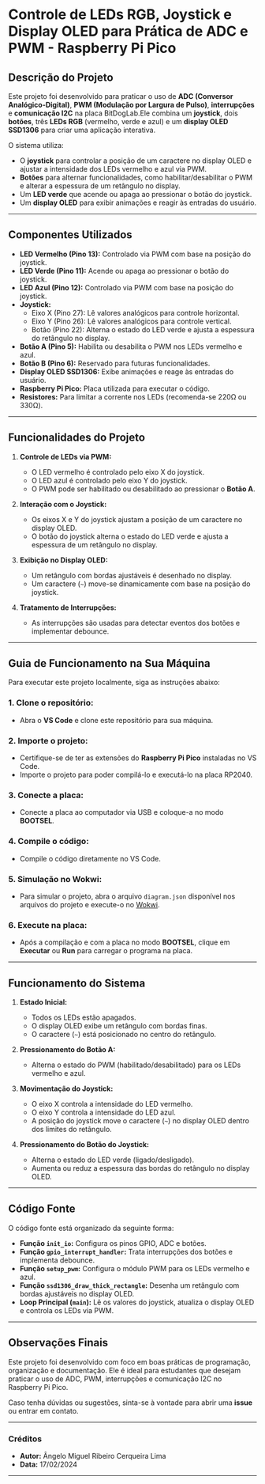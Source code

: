# Controle de LEDs RGB, Joystick e Display OLED para Prática de ADC e PWM - Raspberry Pi Pico

## Descrição do Projeto
Este projeto foi desenvolvido para praticar o uso de **ADC (Conversor Analógico-Digital)**, **PWM (Modulação por Largura de Pulso)**, **interrupções** e **comunicação I2C** na placa BitDogLab.Ele combina um **joystick**, dois **botões**, três **LEDs RGB** (vermelho, verde e azul) e um **display OLED SSD1306** para criar uma aplicação interativa.

O sistema utiliza:
- O **joystick** para controlar a posição de um caractere no display OLED e ajustar a intensidade dos LEDs vermelho e azul via PWM.
- **Botões** para alternar funcionalidades, como habilitar/desabilitar o PWM e alterar a espessura de um retângulo no display.
- Um **LED verde** que acende ou apaga ao pressionar o botão do joystick.
- Um **display OLED** para exibir animações e reagir às entradas do usuário.

---

## Componentes Utilizados
- **LED Vermelho (Pino 13):** Controlado via PWM com base na posição do joystick.
- **LED Verde (Pino 11):** Acende ou apaga ao pressionar o botão do joystick.
- **LED Azul (Pino 12):** Controlado via PWM com base na posição do joystick.
- **Joystick:**
  - Eixo X (Pino 27): Lê valores analógicos para controle horizontal.
  - Eixo Y (Pino 26): Lê valores analógicos para controle vertical.
  - Botão (Pino 22): Alterna o estado do LED verde e ajusta a espessura do retângulo no display.
- **Botão A (Pino 5):** Habilita ou desabilita o PWM nos LEDs vermelho e azul.
- **Botão B (Pino 6):** Reservado para futuras funcionalidades.
- **Display OLED SSD1306:** Exibe animações e reage às entradas do usuário.
- **Raspberry Pi Pico:** Placa utilizada para executar o código.
- **Resistores:** Para limitar a corrente nos LEDs (recomenda-se 220Ω ou 330Ω).

---

## Funcionalidades do Projeto
1. **Controle de LEDs via PWM:**
   - O LED vermelho é controlado pelo eixo X do joystick.
   - O LED azul é controlado pelo eixo Y do joystick.
   - O PWM pode ser habilitado ou desabilitado ao pressionar o **Botão A**.

2. **Interação com o Joystick:**
   - Os eixos X e Y do joystick ajustam a posição de um caractere no display OLED.
   - O botão do joystick alterna o estado do LED verde e ajusta a espessura de um retângulo no display.

3. **Exibição no Display OLED:**
   - Um retângulo com bordas ajustáveis é desenhado no display.
   - Um caractere (`~`) move-se dinamicamente com base na posição do joystick.

4. **Tratamento de Interrupções:**
   - As interrupções são usadas para detectar eventos dos botões e implementar debounce.

---

## Guia de Funcionamento na Sua Máquina

Para executar este projeto localmente, siga as instruções abaixo:

### 1. **Clone o repositório:**
   - Abra o **VS Code** e clone este repositório para sua máquina.

### 2. **Importe o projeto:**
   - Certifique-se de ter as extensões do **Raspberry Pi Pico** instaladas no VS Code.
   - Importe o projeto para poder compilá-lo e executá-lo na placa RP2040.

### 3. **Conecte a placa:**
   - Conecte a placa ao computador via USB e coloque-a no modo **BOOTSEL**.

### 4. **Compile o código:**
   - Compile o código diretamente no VS Code.

### 5. **Simulação no Wokwi:**
   - Para simular o projeto, abra o arquivo `diagram.json` disponível nos arquivos do projeto e execute-o no [Wokwi](https://wokwi.com).

### 6. **Execute na placa:**
   - Após a compilação e com a placa no modo **BOOTSEL**, clique em **Executar** ou **Run** para carregar o programa na placa.

---

## Funcionamento do Sistema

1. **Estado Inicial:**
   - Todos os LEDs estão apagados.
   - O display OLED exibe um retângulo com bordas finas.
   - O caractere (`~`) está posicionado no centro do retângulo.

2. **Pressionamento do Botão A:**
   - Alterna o estado do PWM (habilitado/desabilitado) para os LEDs vermelho e azul.

3. **Movimentação do Joystick:**
   - O eixo X controla a intensidade do LED vermelho.
   - O eixo Y controla a intensidade do LED azul.
   - A posição do joystick move o caractere (`~`) no display OLED dentro dos limites do retângulo.

4. **Pressionamento do Botão do Joystick:**
   - Alterna o estado do LED verde (ligado/desligado).
   - Aumenta ou reduz a espessura das bordas do retângulo no display OLED.

---

## Código Fonte

O código fonte está organizado da seguinte forma:
- **Função `init_io`:** Configura os pinos GPIO, ADC e botões.
- **Função `gpio_interrupt_handler`:** Trata interrupções dos botões e implementa debounce.
- **Função `setup_pwm`:** Configura o módulo PWM para os LEDs vermelho e azul.
- **Função `ssd1306_draw_thick_rectangle`:** Desenha um retângulo com bordas ajustáveis no display OLED.
- **Loop Principal (`main`):** Lê os valores do joystick, atualiza o display OLED e controla os LEDs via PWM.

---

## Observações Finais

Este projeto foi desenvolvido com foco em boas práticas de programação, organização e documentação. Ele é ideal para estudantes que desejam praticar o uso de ADC, PWM, interrupções e comunicação I2C no Raspberry Pi Pico.

Caso tenha dúvidas ou sugestões, sinta-se à vontade para abrir uma **issue** ou entrar em contato.

---

### Créditos
- **Autor:** Ângelo Miguel Ribeiro Cerqueira Lima
- **Data:** 17/02/2024

---
